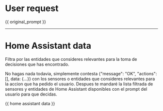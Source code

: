 # User request

{{ original_prompt }}

------------

# Home Assistant data

Filtra por las entidades que consideres relevantes para la toma de decisiones que has encontrado.

No hagas nada todavia, simplemente contesta {"message": "OK", "actions":[], data: {...}} con los sensores o entidades que consideres relevantes para la accion que ha pedido el usuario. Despues te mandaré la lista filtrada de sensores y entidades de Home Assistant disponibles con el prompt del usuario para que decidas.

{{ home assistant data }}